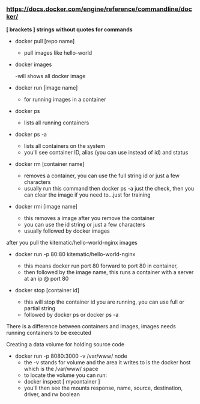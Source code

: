 ### https://docs.docker.com/engine/reference/commandline/docker/

**[ brackets ] strings without quotes for commands**

- docker pull [repo name]

  - pull images like hello-world

- docker images

  -will shows all docker image

- docker run [image name]

  - for running images in a container

- docker ps

  - lists all running containers

- docker ps -a

  - lists all containers on the system
  - you'll see container ID, alias (you can use instead of id) and status

- docker rm [container name]

  - removes a container, you can use the full string id or just a few characters
  - usually run this command then docker ps -a just the check, then you can clear the image if you need to...just for training

- docker rmi [image name]

  - this removes a image after you remove the container
  - you can use the id string or just a few characters
  - usually followed by docker images

after you pull the kitematic/hello-world-nginx images

- docker run -p 80:80 kitematic/hello-world-nginx

  - this means docker run port 80 forward to port 80 in container,
  - then followed by the image name, this runs a container with a server at an ip @ port 80

- docker stop [container id]

  - this will stop the container id you are running, you can use full or partial string
  - followed by docker ps or docker ps -a

There is a difference between containers and images, images needs running containers to be executed

Creating a data volume for holding source code

- docker run -p 8080:3000 -v /var/www/ node
  - the -v stands for volume and the area it writes to is the docker host which is the /var/www/ space
  - to locate the volume you can run:
  - docker inspect [ mycontainer ]
  - you'll then see the mounts response, name, source, destination, driver, and rw boolean
